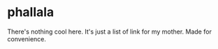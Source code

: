 # phallala
There's nothing cool here. 
It's just a list of link for my mother.
Made for convenience.
